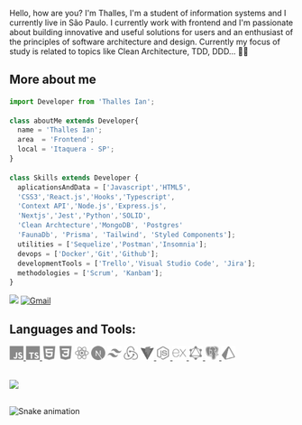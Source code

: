 Hello, how are you? I'm Thalles, I'm a student of information systems and I currently live in São Paulo. I currently work with frontend and I'm passionate about building innovative and useful solutions for users and an enthusiast of the principles of software architecture and design.
Currently my focus of study is related to topics like Clean Architecture, TDD, DDD... 🏴‍☠️


## More about me

```js
import Developer from 'Thalles Ian';

class aboutMe extends Developer{
  name = 'Thalles Ian';
  area  = 'Frontend';
  local = 'Itaquera - SP';
}

class Skills extends Developer {
  aplicationsAndData = ['Javascript','HTML5', 
  'CSS3','React.js','Hooks','Typescript',
  'Context API','Node.js','Express.js',
  'Nextjs','Jest','Python','SOLID',
  'Clean Archtecture','MongoDB', 'Postgres'
  'FaunaDb', 'Prisma', 'Tailwind', 'Styled Components'];
  utilities = ['Sequelize','Postman','Insomnia'];
  devops = ['Docker','Git','Github'];
  developmentTools = ['Trello','Visual Studio Code', 'Jira'];
  methodologies = ['Scrum', 'Kanbam'];
}
```

<p align="left">
<a href="https://www.linkedin.com/in/thalles-ian/" target="_blank"><img src="https://img.shields.io/badge/-LinkedIn-%230077B5?style=for-the-badge&logo=linkedin&logoColor=white" target="_blank"></a>   
<a href="mailto:thallesyam@gmail.com"><img src="https://img.shields.io/badge/Gmail-D14836?style=for-the-badge&logo=gmail&logoColor=white" alt="Gmail"/></a>
</p>  

## **Languages and Tools:**  

   
   <a href="https://www.javascript.com" target="_blank" rel="noreferrer noopener">
      <img src="https://raw.githubusercontent.com/0xShapeShifter/dev-story/master/public/images/skills/core/javascript.svg" alt="JavaScript" width="25" height="25" />
   </a> 
   <a href="https://www.typescriptlang.org" target="_blank" rel="noreferrer noopener">
      <img src="https://raw.githubusercontent.com/0xShapeShifter/dev-story/master/public/images/skills/core/typescript.svg" alt="Typescript" width="25" height="25" />
   </a>  
   <a href="https://html.com/html5/" target="_blank" rel="noreferrer noopener">
      <img src="https://raw.githubusercontent.com/0xShapeShifter/dev-story/master/public/images/skills/frontend/html5.svg" alt="HTML5" width="25" height="25" /></a> 
   <a href="https://css3.com" target="_blank" rel="noreferrer noopener">
      <img src="https://raw.githubusercontent.com/0xShapeShifter/dev-story/master/public/images/skills/frontend/css3.svg" alt="CSS3" width="25" height="25" /></a> 
   <a href="https://reactjs.org" target="_blank" rel="noreferrer noopener">
      <img src="https://raw.githubusercontent.com/0xShapeShifter/dev-story/master/public/images/skills/frontend/react.svg" alt="React" width="25" height="25" /></a> 
   <a href="https://nextjs.org" target="_blank" rel="noreferrer noopener">
      <img src="https://raw.githubusercontent.com/0xShapeShifter/dev-story/master/public/images/skills/frontend/nextjs.svg" alt="NextJS" width="25" height="25" /></a> 
   <a href="http://tailwindcss.com" target="_blank" rel="noreferrer noopener">
      <img src="https://raw.githubusercontent.com/0xShapeShifter/dev-story/master/public/images/skills/frontend/tailwind.svg" alt="Tailwind" width="25" height="25" /></a> 
   <a href="https://redux.js.org" target="_blank" rel="noreferrer noopener">
      <img src="https://raw.githubusercontent.com/0xShapeShifter/dev-story/master/public/images/skills/frontend/redux.svg" alt="Redux" width="25" height="25" /></a> 
   <a href="http://vitejs.dev/" target="_blank" rel="noreferrer noopener">
      <img src="https://raw.githubusercontent.com/0xShapeShifter/dev-story/master/public/images/skills/frontend/vite.svg" alt="Vite" width="25" height="25" />
   </a>  
   <a href="https://nodejs.org" target="_blank" rel="noreferrer noopener">
      <img src="https://raw.githubusercontent.com/0xShapeShifter/dev-story/master/public/images/skills/backend/nodejs.svg" alt="NodeJS" width="25" height="25" />
   </a> 
   <a href="http://expressjs.com" target="_blank" rel="noreferrer noopener">
      <img src="https://raw.githubusercontent.com/0xShapeShifter/dev-story/master/public/images/skills/backend/express.svg" alt="Express" width="25" height="25" />
   </a> 
   <a href="https://graphql.org" target="_blank" rel="noreferrer noopener">
      <img src="https://raw.githubusercontent.com/0xShapeShifter/dev-story/master/public/images/skills/backend/graphql.svg" alt="GraphQL" width="25" height="25" />
   </a> 
   <a href="https://www.postgresql.org" target="_blank" rel="noreferrer noopener">
      <img src="https://raw.githubusercontent.com/0xShapeShifter/dev-story/master/public/images/skills/backend/postgresql.svg" alt="PostgreSQL" width="25" height="25" />
   </a> 
   <a href="http://prisma.io" target="_blank" rel="noreferrer noopener">
      <img src="https://raw.githubusercontent.com/0xShapeShifter/dev-story/master/public/images/skills/backend/prisma.svg" alt="Prisma" width="25" height="25" />
   </a> 

## 

<div>
  <a href="https://github.com/thallesyam">
 <a href=""> <img align="center" src="https://github-readme-stats-sigma-five.vercel.app/api/top-langs/?username=thallesyam&theme=react&line_height=40&hide=css"/> </a>
</div>

  <div style="display: inline_block"><br>
  
    
![Snake animation](https://github.com/thallesyam/thallesyam/blob/output/github-contribution-grid-snake.svg)
    
</div> 
  
 
